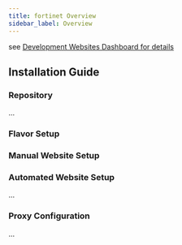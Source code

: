 ```yaml
---
title: fortinet Overview
sidebar_label: Overview
---
```


see [Development Websites Dashboard for details](../../dashboards/websites/development.md)

## Installation Guide

### Repository
...

### Flavor Setup


### Manual Website Setup


### Automated Website Setup
...
 
### Proxy Configuration
...
